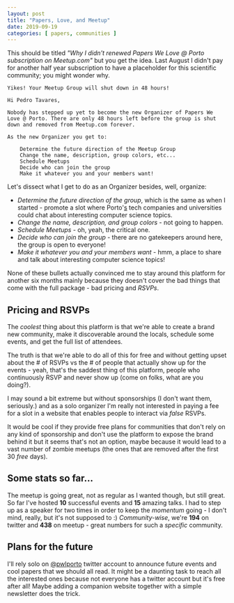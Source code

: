 ```yaml
---
layout: post
title: "Papers, Love, and Meetup"
date: 2019-09-19
categories: [ papers, communities ]
---
```



This should be titled _"Why I didn't renewed Papers We Love @ Porto subscription on Meetup.com"_ but you get the idea.
Last August I didn't pay for another half year subscription to have a placeholder for this scientific community; you
might wonder why.

```
Yikes! Your Meetup Group will shut down in 48 hours!

Hi Pedro Tavares,

Nobody has stepped up yet to become the new Organizer of Papers We Love @ Porto. There are only 48 hours left before the group is shut down and removed from Meetup.com forever.

As the new Organizer you get to:

    Determine the future direction of the Meetup Group
    Change the name, description, group colors, etc...
    Schedule Meetups
    Decide who can join the group
    Make it whatever you and your members want!
```

Let's dissect what I get to do as an Organizer besides, well, organize:

* _Determine the future direction of the group_, which is the same as when I started - promote a slot where Porto'[s](s)
  tech companies and universities could chat about interesting computer science topics.
* _Change the name, description, and group colors_ - not going to happen.
* _Schedule Meetups_ - oh, yeah, the critical one.
* _Decide who can join the group_ - there are no gatekeepers around here, the group is open to everyone!
* _Make it whatever you and your members want_ - hmm, a place to share and talk about interesting computer science
  topics!

None of these bullets actually convinced me to stay around this platform for another six months mainly because they
doesn't cover the bad things that come with the full package - bad pricing and _RSVPs_.

## Pricing and RSVPs

The _coolest_ thing about this platform is that we're able to create a brand new community, make it discoverable around
the locals, schedule some events, and get the full list of attendees.

The truth is that we're able to do all of this for free and without getting upset about the # of RSVPs vs the # of
people that actually show up for the events - yeah, that's the saddest thing of this platform, people who continuously
RSVP and never show up (come on folks, what are you doing?).

I may sound a bit extreme but without sponsorships (I don't want them, seriously.) and as a solo organizer I'm really
not interested in paying a fee for a slot in a website that enables people to interact via _false_ RSVPs.

It would be cool if they provide free plans for communities that don't rely on any kind of sponsorship and don't use the
platform to expose the brand behind it but it seems that's not an option, maybe because it would lead to a vast number
of zombie meetups (the ones that are removed after the first 30 _free_ days).

## Some stats so far...

The meetup is going great, not as regular as I wanted though, but still great. So far I've hosted **10** successful
events and **15** amazing talks. I had to step up as a speaker for two times in order to keep the _momentum_ going - I
don't mind, really, but it's not supposed to :) _Community-wise_, we're **194** on twitter and **438** on meetup - great
numbers for such a _specific_ community.

## Plans for the future

I'll rely solo on [@pwlporto](https://twitter.com/pwlporto) twitter account to announce future events and cool papers
that we should all read. It might be a daunting task to reach all the interested ones because not everyone has a twitter
account but it's free after all! Maybe adding a companion website together with a simple newsletter does the trick.
